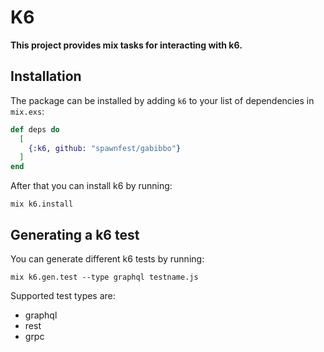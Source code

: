 # K6

**This project provides mix tasks for interacting with k6.**


## Installation

The package can be installed by adding `k6` to your list of dependencies in `mix.exs`:

```elixir
def deps do
  [
    {:k6, github: "spawnfest/gabibbo"}
  ]
end
```

After that you can install k6 by running:

```shell
mix k6.install
```

## Generating a k6 test

You can generate different k6 tests by running:

```shell
mix k6.gen.test --type graphql testname.js
```

Supported test types are:

* graphql
* rest
* grpc